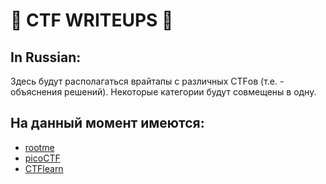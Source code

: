 # :triangular_flag_on_post: __CTF WRITEUPS__ :closed_lock_with_key:
## In Russian:
Здесь будут располагаться врайтапы с различных CTFов (т.е. - объяснения решений). Некоторые категории будут совмещены в одну.
## На данный момент имеются:
- [rootme](https://github.com/YanaGerasimenko/ctf-writeups/tree/main/rootme)
- [picoCTF](https://github.com/YanaGerasimenko/ctf-writeups/tree/main/picoCTF)
- [CTFlearn](https://github.com/YanaGerasimenko/ctf-writeups/tree/main/ctflearn)
